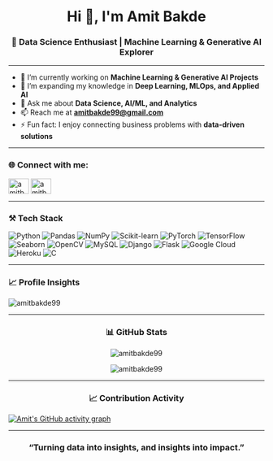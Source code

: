 <h1 align="center">Hi 👋, I'm Amit Bakde</h1>
<h3 align="center">🚀 Data Science Enthusiast | Machine Learning & Generative AI Explorer</h3>

---

- 🔭 I’m currently working on **Machine Learning & Generative AI Projects**  
- 🌱 I’m expanding my knowledge in **Deep Learning, MLOps, and Applied AI**  
- 💬 Ask me about **Data Science, AI/ML, and Analytics**  
- 📫 Reach me at **amitbakde99@gmail.com**  
- ⚡ Fun fact: I enjoy connecting business problems with **data-driven solutions**  

---

<h3 align="left">🌐 Connect with me:</h3>
<p align="left">
<a href="https://linkedin.com/in/amitbakde" target="blank"><img align="center" src="https://raw.githubusercontent.com/rahuldkjain/github-profile-readme-generator/master/src/images/icons/Social/linked-in-alt.svg" alt="amitbakde99" height="30" width="40" /></a>
<a href="https://kaggle.com/amitbakde" target="blank"><img align="center" src="https://raw.githubusercontent.com/rahuldkjain/github-profile-readme-generator/master/src/images/icons/Social/kaggle.svg" alt="amitbakde" height="30" width="40" /></a>
</p>

---

<h3 align="left">⚒️ Tech Stack</h3>

![Python](https://img.shields.io/badge/Python-3776AB?style=for-the-badge&logo=python&logoColor=white)
![Pandas](https://img.shields.io/badge/Pandas-150458?style=for-the-badge&logo=pandas&logoColor=white)
![NumPy](https://img.shields.io/badge/Numpy-013243?style=for-the-badge&logo=numpy&logoColor=white)
![Scikit-learn](https://img.shields.io/badge/Scikit--Learn-F7931E?style=for-the-badge&logo=scikit-learn&logoColor=white)
![PyTorch](https://img.shields.io/badge/PyTorch-EE4C2C?style=for-the-badge&logo=pytorch&logoColor=white)
![TensorFlow](https://img.shields.io/badge/TensorFlow-FF6F00?style=for-the-badge&logo=tensorflow&logoColor=white)
![Seaborn](https://img.shields.io/badge/Seaborn-009688?style=for-the-badge&logo=python&logoColor=white)
![OpenCV](https://img.shields.io/badge/OpenCV-5C3EE8?style=for-the-badge&logo=opencv&logoColor=white)
![MySQL](https://img.shields.io/badge/MySQL-005C84?style=for-the-badge&logo=mysql&logoColor=white)
![Django](https://img.shields.io/badge/Django-092E20?style=for-the-badge&logo=django&logoColor=white)
![Flask](https://img.shields.io/badge/Flask-000000?style=for-the-badge&logo=flask&logoColor=white)
![Google Cloud](https://img.shields.io/badge/Google%20Cloud-4285F4?style=for-the-badge&logo=google-cloud&logoColor=white)
![Heroku](https://img.shields.io/badge/Heroku-430098?style=for-the-badge&logo=heroku&logoColor=white)
![C](https://img.shields.io/badge/C-00599C?style=for-the-badge&logo=c&logoColor=white)

---

<h3 align="left">📈 Profile Insights</h3>

<p align="left"> 
  <img src="https://komarev.com/ghpvc/?username=amitbakde99&label=Profile%20views&color=0e75b6&style=flat" alt="amitbakde99" /> 
</p>

---

<h3 align="center">📊 GitHub Stats</h3>

<p align="center">
  <img src="https://github-readme-stats.vercel.app/api?username=amitbakde99&show_icons=true&theme=tokyonight" alt="amitbakde99" />
</p>
<p align="center">
  <img src="https://github-readme-streak-stats.herokuapp.com/?user=amitbakde99&theme=tokyonight" alt="amitbakde99" />
</p>

---

<h3 align="center">📈 Contribution Activity</h3>

[![Amit's GitHub activity graph](https://github-readme-activity-graph.vercel.app/graph?username=amitbakde99&theme=tokyo-night)](https://github.com/ashutosh00710/github-readme-activity-graph)

---

<h3 align="center">“Turning data into insights, and insights into impact.”</h3>
